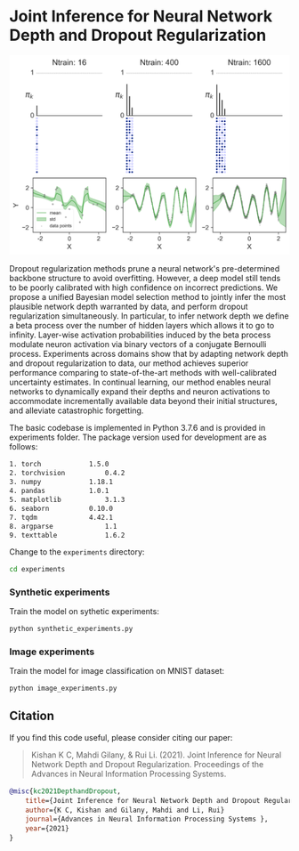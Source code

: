 Joint Inference for Neural Network Depth and Dropout Regularization 
============================================
![](images/synthetic_experiment.png)

Dropout regularization methods prune a neural network's pre-determined backbone structure to avoid overfitting. However, a deep model still tends to be poorly calibrated with high confidence on incorrect predictions. We propose a unified Bayesian model selection method to jointly infer the most plausible network depth warranted by data, and perform dropout regularization simultaneously. In particular, to infer network depth we define a beta process over the number of hidden layers which allows it to go to infinity. Layer-wise activation probabilities induced by the beta process modulate neuron activation via binary vectors of a conjugate Bernoulli process. Experiments across domains show that by adapting network depth and dropout regularization to data, our method achieves superior performance comparing to state-of-the-art methods with well-calibrated uncertainty estimates. In continual learning, our method enables neural networks to dynamically expand their depths and neuron activations to accommodate incrementally available data beyond their initial structures, and alleviate catastrophic forgetting.

The basic codebase is implemented in Python 3.7.6 and is provided in experiments folder. The package version used for development are as follows:
```
1. torch 	        1.5.0
2. torchvision 	        0.4.2
3. numpy 	        1.18.1
4. pandas 	        1.0.1
5. matplotlib 	        3.1.3
6. seaborn 	        0.10.0
7. tqdm 	        4.42.1
8. argparse 	        1.1
9. texttable 	        1.6.2
```

Change to the `experiments` directory:
```bash
cd experiments
```

### Synthetic experiments

Train the model on sythetic experiments:
```bash
python synthetic_experiments.py
```

### Image experiments
Train the model for image classification on MNIST dataset:
```bash
python image_experiments.py
```

## Citation

If you find this code useful, please consider citing our paper:

> Kishan K C, Mahdi Gilany, & Rui Li. (2021). Joint Inference for Neural Network Depth and Dropout Regularization. Proceedings of the Advances in Neural Information Processing Systems. 

```bibtex
@misc{kc2021DepthandDropout,
    title={Joint Inference for Neural Network Depth and Dropout Regularization},
    author={K C, Kishan and Gilany, Mahdi and Li, Rui}
    journal={Advances in Neural Information Processing Systems },
    year={2021}
}
``` 
